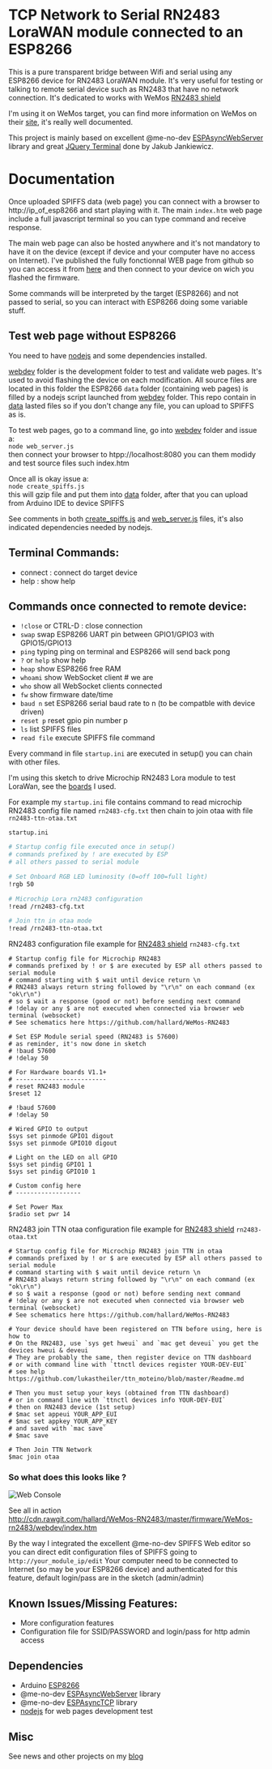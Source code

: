 TCP Network to Serial RN2483 LoraWAN module connected to an ESP8266
===================================================================

This is a pure transparent bridge between Wifi and serial using any ESP8266 device for RN2483 LoraWAN module. It's very useful for testing or talking to remote serial device such as RN2483 that have no network connection.
It's dedicated to works with WeMos [RN2483 shield][8]

I'm using it on WeMos target, you can find more information on WeMos on their [site][1], it's really well documented.

This project is mainly based on excellent @me-no-dev [ESPAsyncWebServer][4] library and great [JQuery Terminal][3] done by Jakub Jankiewicz.

Documentation
=============

Once uploaded SPIFFS data (web page) you can connect with a browser to http://ip_of_esp8266 and start playing with it.
The main `index.htm` web page include a full javascript terminal so you can type command and receive response.

The main web page can also be hosted anywhere and it's not mandatory to have it on the device (except if device and your computer have no access on Internet). I've published the fully fonctionnal WEB page from github so you can access it from [here][9] and then connect to your device on wich you flashed the firmware.

Some commands will be interpreted by the target (ESP8266) and not passed to serial, so you can interact with ESP8266 doing some variable stuff.

Test web page without ESP8266
-----------------------------

You need to have [nodejs][7] and some dependencies installed.

[webdev][10] folder is the development folder to test and validate web pages. It's used to avoid flashing the device on each modification.
All source files are located in this folder the ESP8266 `data` folder (containing web pages) is filled by a nodejs script launched from [webdev][10] folder. This repo contain in [data][13] lasted files so if you don't change any file, you can upload to SPIFFS as is.

To test web pages, go to a command line, go into [webdev][10] folder and issue a:    
`node web_server.js`     
then connect your browser to htpp://localhost:8080 you can them modidy and test source files such index.htm
    
Once all is okay issue a:    
`node create_spiffs.js`     
this will gzip file and put them into [data][13] folder, after that you can upload from Arduino IDE to device SPIFFS

See comments in both [create_spiffs.js][11] and [web_server.js][11] files, it's also indicated dependencies needed by nodejs.

Terminal Commands:
------------------
- connect : connect do target device
- help : show help

Commands once connected to remote device:
-----------------------------------------
- `!close` or CTRL-D : close connection
- `swap` swap ESP8266 UART pin between GPIO1/GPIO3 with GPIO15/GPIO13
- `ping` typing ping on terminal and ESP8266 will send back pong
- `?` or `help` show help
- `heap` show ESP8266 free RAM
- `whoami` show WebSocket client # we are
- `who` show all WebSocket clients connected
- `fw` show firmware date/time
- `baud n` set ESP8266 serial baud rate to n (to be compatble with device driven)
- `reset p` reset gpio pin number p
- `ls` list SPIFFS files
- `read file` execute SPIFFS file command


Every command in file `startup.ini` are executed in setup() you can chain with other files. 

I'm using this sketch to drive Microchip RN2483 Lora module to test LoraWan, see the [boards][8] I used.

For example my `startup.ini` file contains command to read microchip RN2483 config file named `rn2483-cfg.txt` then chain to join otaa with file `rn2483-ttn-otaa.txt`

`startup.ini`
```sh
# Startup config file executed once in setup()
# commands prefixed by ! are executed by ESP
# all others passed to serial module

# Set Onboard RGB LED luminosity (0=off 100=full light)
!rgb 50

# Microchip Lora rn2483 configuration
!read /rn2483-cfg.txt

# Join ttn in otaa mode
!read /rn2483-ttn-otaa.txt

```

RN2483 configuration file example for [RN2483 shield][8] `rn2483-cfg.txt`
```shell
# Startup config file for Microchip RN2483
# commands prefixed by ! or $ are executed by ESP all others passed to serial module
# command starting with $ wait until device return \n 
# RN2483 always return string followed by "\r\n" on each command (ex "ok\r\n")
# so $ wait a response (good or not) before sending next command
# !delay or any $ are not executed when connected via browser web terminal (websocket)
# See schematics here https://github.com/hallard/WeMos-RN2483

# Set ESP Module serial speed (RN2483 is 57600)
# as reminder, it's now done in sketch
# !baud 57600
# !delay 50

# For Hardware boards V1.1+
# -------------------------
# reset RN2483 module 
$reset 12

# !baud 57600
# !delay 50

# Wired GPIO to output 
$sys set pinmode GPIO1 digout
$sys set pinmode GPIO10 digout

# Light on the LED on all GPIO
$sys set pindig GPIO1 1
$sys set pindig GPIO10 1

# Custom config here 
# ------------------

# Set Power Max
$radio set pwr 14
```

RN2483 join TTN otaa configuration file example for [RN2483 shield][8] `rn2483-otaa.txt`
```shell
# Startup config file for Microchip RN2483 join TTN in otaa
# commands prefixed by ! or $ are executed by ESP all others passed to serial module
# command starting with $ wait until device return \n 
# RN2483 always return string followed by "\r\n" on each command (ex "ok\r\n")
# so $ wait a response (good or not) before sending next command
# !delay or any $ are not executed when connected via browser web terminal (websocket)
# See schematics here https://github.com/hallard/WeMos-RN2483

# Your device should have been registered on TTN before using, here is how to
# On the RN2483, use `sys get hweui` and `mac get deveui` you get the devices hweui & deveui
# They are probably the same, then register device on TTN dashboard
# or with command line with `ttnctl devices register YOUR-DEV-EUI`
# see help https://github.com/lukastheiler/ttn_moteino/blob/master/Readme.md

# Then you must setup your keys (obtained from TTN dashboard)
# or in command line with `ttnctl devices info YOUR-DEV-EUI`
# then on RN2483 device (1st setup)
# $mac set appeui YOUR_APP_EUI
# $mac set appkey YOUR_APP_KEY
# and saved with `mac save`
# $mac save

# Then Join TTN Network
$mac join otaa
```

### So what does this looks like ?

<img src="https://raw.githubusercontent.com/hallard/WeMos-RN2483/master/pictures/web-terminal.jpg" alt="Web Console">

See all in action    
http://cdn.rawgit.com/hallard/WeMos-RN2483/master/firmware/WeMos-rn2483/webdev/index.htm

By the way I integrated the excellent @me-no-dev SPIFFS Web editor so you can direct edit configuration files of SPIFFS going to 
`http://your_module_ip/edit`
Your computer need to be connected to Internet (so may be your ESP8266 device) and authenticated for this feature, default login/pass are in the sketch (admin/admin)


Known Issues/Missing Features:
------------------------------
- More configuration features 
- Configuration file for SSID/PASSWORD and login/pass for http admin access

Dependencies
------------
- Arduino [ESP8266][6]
- @me-no-dev [ESPAsyncWebServer][4] library
- @me-no-dev [ESPAsyncTCP][5] library 
- [nodejs][7] for web pages development test 

Misc
----
See news and other projects on my [blog][2] 
 
[1]: http://www.wemos.cc/
[2]: https://hallard.me
[3]: http://terminal.jcubic.pl/
[4]: https://github.com/me-no-dev/ESPAsyncWebServer
[5]: https://github.com/me-no-dev/ESPAsyncTCP
[6]: https://github.com/esp8266/Arduino/blob/master/README.md
[7]: https://nodejs.org/
[8]: https://github.com/hallard/WeMos-RN2483/blob/master/README.md
[9]: http://cdn.rawgit.com/hallard/WeMos-RN2483/master/firmware/WeMos-rn2483/webdev/index.htm
[10]: https://github.com/hallard/WeMos-RN2483/tree/master/firmware/WeMos-rn2483/webdev
[11]: https://github.com/hallard/WeMos-RN2483/blob/master/firmware/WeMos-rn2483/webdev/create_spiffs.js
[12]: https://github.com/hallard/WeMos-RN2483/blob/master/firmware/WeMos-rn2483/webdev/web_server.js
[13]: https://github.com/hallard/WeMos-RN2483/tree/master/firmware/WeMos-rn2483/data


